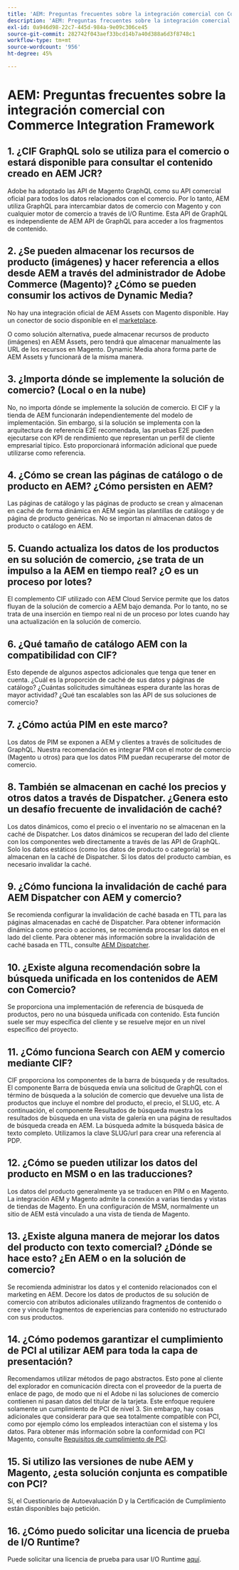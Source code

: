 ```yaml
---
title: 'AEM: Preguntas frecuentes sobre la integración comercial con Commerce Integration Framework'
description: 'AEM: Preguntas frecuentes sobre la integración comercial con Commerce Integration Framework'
exl-id: 0a946d98-22c7-445d-984a-9e09c306ce45
source-git-commit: 282742f043aef33bcd14b7a40d388a6d3f8748c1
workflow-type: tm+mt
source-wordcount: '956'
ht-degree: 45%

---
```


# AEM: Preguntas frecuentes sobre la integración comercial con Commerce Integration Framework

## 1. ¿CIF GraphQL solo se utiliza para el comercio o estará disponible para consultar el contenido creado en AEM JCR?

Adobe ha adoptado las API de Magento GraphQL como su API comercial oficial para todos los datos relacionados con el comercio. Por lo tanto, AEM utiliza GraphQL para intercambiar datos de comercio con Magento y con cualquier motor de comercio a través de I/O Runtime. Esta API de GraphQL es independiente de AEM API de GraphQL para acceder a los fragmentos de contenido.

## 2. ¿Se pueden almacenar los recursos de producto (imágenes) y hacer referencia a ellos desde AEM a través del administrador de Adobe Commerce (Magento)? ¿Cómo se pueden consumir los activos de Dynamic Media?

No hay una integración oficial de AEM Assets con Magento disponible. Hay un conector de socio disponible en el [marketplace](https://marketplace.magento.com/bounteous-dam.html).

O como solución alternativa, puede almacenar recursos de producto (imágenes) en AEM Assets, pero tendrá que almacenar manualmente las URL de los recursos en Magento. Dynamic Media ahora forma parte de AEM Assets y funcionará de la misma manera.

## 3. ¿Importa dónde se implemente la solución de comercio? (Local o en la nube)

No, no importa dónde se implemente la solución de comercio. El CIF y la tienda de AEM funcionarán independientemente del modelo de implementación. Sin embargo, si la solución se implementa con la arquitectura de referencia E2E recomendada, las pruebas E2E pueden ejecutarse con KPI de rendimiento que representan un perfil de cliente empresarial típico. Esto proporcionará información adicional que puede utilizarse como referencia.

## 4. ¿Cómo se crean las páginas de catálogo o de producto en AEM? ¿Cómo persisten en AEM?

Las páginas de catálogo y las páginas de producto se crean y almacenan en caché de forma dinámica en AEM según las plantillas de catálogo y de página de producto genéricas. No se importan ni almacenan datos de producto o catálogo en AEM.

## 5. Cuando actualiza los datos de los productos en su solución de comercio, ¿se trata de un impulso a la AEM en tiempo real? ¿O es un proceso por lotes?

El complemento CIF utilizado con AEM Cloud Service permite que los datos fluyan de la solución de comercio a AEM bajo demanda. Por lo tanto, no se trata de una inserción en tiempo real ni de un proceso por lotes cuando hay una actualización en la solución de comercio.

## 6. ¿Qué tamaño de catálogo AEM con la compatibilidad con CIF?

Esto depende de algunos aspectos adicionales que tenga que tener en cuenta. ¿Cuál es la proporción de caché de sus datos y páginas de catálogo? ¿Cuántas solicitudes simultáneas espera durante las horas de mayor actividad? ¿Qué tan escalables son las API de sus soluciones de comercio?

## 7. ¿Cómo actúa PIM en este marco?

Los datos de PIM se exponen a AEM y clientes a través de solicitudes de GraphQL. Nuestra recomendación es integrar PIM con el motor de comercio (Magento u otros) para que los datos PIM puedan recuperarse del motor de comercio.

## 8. También se almacenan en caché los precios y otros datos a través de Dispatcher. ¿Genera esto un desafío frecuente de invalidación de caché?

Los datos dinámicos, como el precio o el inventario no se almacenan en la caché de Dispatcher. Los datos dinámicos se recuperan del lado del cliente con los componentes web directamente a través de las API de GraphQL. Solo los datos estáticos (como los datos de producto o categoría) se almacenan en la caché de Dispatcher. Si los datos del producto cambian, es necesario invalidar la caché.

## 9. ¿Cómo funciona la invalidación de caché para AEM Dispatcher con AEM y comercio?

Se recomienda configurar la invalidación de caché basada en TTL para las páginas almacenadas en caché de Dispatcher. Para obtener información dinámica como precio o acciones, se recomienda procesar los datos en el lado del cliente. Para obtener más información sobre la invalidación de caché basada en TTL, consulte [AEM Dispatcher](https://helpx.adobe.com/experience-manager/kb/optimizing-the-dispatcher-cache.html).

## 10. ¿Existe alguna recomendación sobre la búsqueda unificada en los contenidos de AEM con Comercio?

Se proporciona una implementación de referencia de búsqueda de productos, pero no una búsqueda unificada con contenido. Esta función suele ser muy específica del cliente y se resuelve mejor en un nivel específico del proyecto.

## 11. ¿Cómo funciona Search con AEM y comercio mediante CIF?

CIF proporciona los componentes de la barra de búsqueda y de resultados. El componente Barra de búsqueda envía una solicitud de GraphQL con el término de búsqueda a la solución de comercio que devuelve una lista de productos que incluye el nombre del producto, el precio, el SLUG, etc. A continuación, el componente Resultados de búsqueda muestra los resultados de búsqueda en una vista de galería en una página de resultados de búsqueda creada en AEM. La búsqueda admite la búsqueda básica de texto completo. Utilizamos la clave SLUG/url para crear una referencia al PDP.

## 12. ¿Cómo se pueden utilizar los datos del producto en MSM o en las traducciones?

Los datos del producto generalmente ya se traducen en PIM o en Magento. La integración AEM y Magento admite la conexión a varias tiendas y vistas de tiendas de Magento. En una configuración de MSM, normalmente un sitio de AEM está vinculado a una vista de tienda de Magento.

## 13. ¿Existe alguna manera de mejorar los datos del producto con texto comercial? ¿Dónde se hace esto? ¿En AEM o en la solución de comercio?

Se recomienda administrar los datos y el contenido relacionados con el marketing en AEM. Decore los datos de productos de su solución de comercio con atributos adicionales utilizando fragmentos de contenido o cree y vincule fragmentos de experiencias para contenido no estructurado con sus productos.

## 14. ¿Cómo podemos garantizar el cumplimiento de PCI al utilizar AEM para toda la capa de presentación?

Recomendamos utilizar métodos de pago abstractos. Esto pone al cliente del explorador en comunicación directa con el proveedor de la puerta de enlace de pago, de modo que ni el Adobe ni las soluciones de comercio contienen ni pasan datos del titular de la tarjeta. Este enfoque requiere solamente un cumplimiento de PCI de nivel 3. Sin embargo, hay cosas adicionales que considerar para que sea totalmente compatible con PCI, como por ejemplo cómo los empleados interactúan con el sistema y los datos. Para obtener más información sobre la conformidad con PCI Magento, consulte [Requisitos de cumplimiento de PCI](https://magento.com/pci-compliance).

## 15. Si utilizo las versiones de nube AEM y Magento, ¿esta solución conjunta es compatible con PCI?

Sí, el Cuestionario de Autoevaluación D y la Certificación de Cumplimiento están disponibles bajo petición.

## 16. ¿Cómo puedo solicitar una licencia de prueba de I/O Runtime?

Puede solicitar una licencia de prueba para usar I/O Runtime [aquí](https://adobeio.typeform.com/to/obqgRm).
